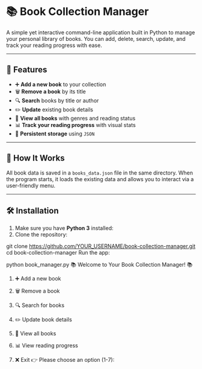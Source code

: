 # 📚 Book Collection Manager

A simple yet interactive command-line application built in Python to manage your personal library of books. You can add, delete, search, update, and track your reading progress with ease.

---

## 🚀 Features

- ➕ **Add a new book** to your collection  
- 🗑️ **Remove a book** by its title  
- 🔍 **Search** books by title or author  
- ✏️ **Update** existing book details  
- 📖 **View all books** with genres and reading status  
- 📊 **Track your reading progress** with visual stats  
- 💾 **Persistent storage** using `JSON`  

---

## 🧠 How It Works

All book data is saved in a `books_data.json` file in the same directory. When the program starts, it loads the existing data and allows you to interact via a user-friendly menu.

---

## 🛠️ Installation

1. Make sure you have **Python 3** installed:
2. Clone the repository:

git clone https://github.com/YOUR_USERNAME/book-collection-manager.git
cd book-collection-manager
Run the app:

python book_manager.py
📚 Welcome to Your Book Collection Manager! 📚
1. ➕ Add a new book
2. 🗑️ Remove a book
3. 🔍 Search for books
4. ✏️ Update book details
5. 📖 View all books
6. 📊 View reading progress
7. ❌ Exit
👉 Please choose an option (1-7):

   ```bash
   
